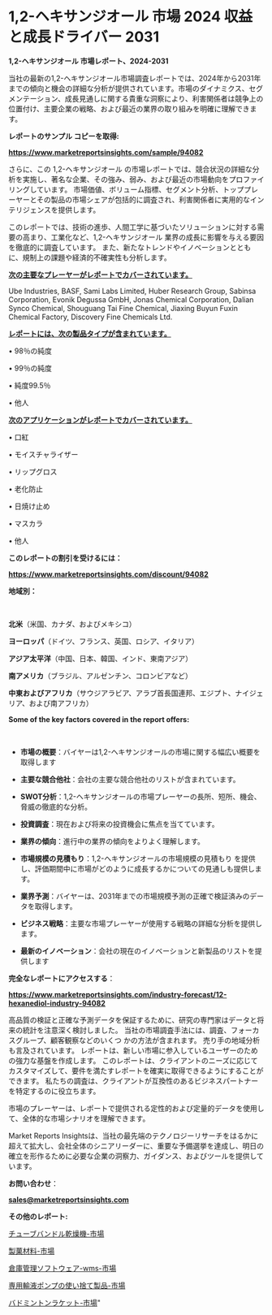# 1,2-ヘキサンジオール 市場 2024 収益と成長ドライバー 2031

<strong>1,2-ヘキサンジオール 市場レポート、2024-2031</strong>

当社の最新の1,2-ヘキサンジオール市場調査レポートでは、2024年から2031年までの傾向と機会の詳細な分析が提供されています。市場のダイナミクス、セグメンテーション、成長見通しに関する貴重な洞察により、利害関係者は競争上の位置付け、主要企業の戦略、および最近の業界の取り組みを明確に理解できます。



<strong>レポートのサンプル コピーを取得:</strong> <a href=https://www.marketreportsinsights.com/sample/94082>

<strong><u>https://www.marketreportsinsights.com/sample/94082</u></strong></a>

さらに、この 1,2-ヘキサンジオール の市場レポートでは、競合状況の詳細な分析を実施し、著名な企業、その強み、弱み、および最近の市場動向をプロファイリングしています。 市場価値、ボリューム指標、セグメント分析、トッププレーヤーとその製品の市場シェアが包括的に調査され、利害関係者に実用的なインテリジェンスを提供します。

このレポートでは、技術の進歩、人間工学に基づいたソリューションに対する需要の高まり、工業化など、1,2-ヘキサンジオール 業界の成長に影響を与える要因を徹底的に調査しています。 また、新たなトレンドやイノベーションとともに、規制上の課題や経済的不確実性も分析します。



<strong><u>次の主要なプレーヤーがレポートでカバーされています。</u></strong>

Ube Industries, BASF, Sami Labs Limited, Huber Research Group, Sabinsa Corporation, Evonik Degussa GmbH, Jonas Chemical Corporation, Dalian Synco Chemical, Shouguang Tai Fine Chemical, Jiaxing Buyun Fuxin Chemical Factory, Discovery Fine Chemicals Ltd.



<strong><u><b>レポートには、次の製品タイプが含まれています。</b></u></strong>

• 98％の純度

• 99％の純度

• 純度99.5％

• 他人



<strong><u><b>次のアプリケーションがレポートでカバーされています。</b></u></strong>

• 口紅

• モイスチャライザー

• リップグロス

• 老化防止

• 日焼け止め

• マスカラ

• 他人



<strong><b>このレポートの割引を受けるには：</b></strong>

<a href=https://www.marketreportsinsights.com/discount/94082>

<strong><u>https://www.marketreportsinsights.com/discount/94082</u></strong></a>



<strong>地域別：</strong>

<strong> </strong>



<strong>北米</strong>（米国、カナダ、およびメキシコ）



<strong>ヨーロッパ</strong>（ドイツ、フランス、英国、ロシア、イタリア）



<strong>アジア太平洋</strong>（中国、日本、韓国、インド、東南アジア）



<strong>南アメリカ</strong>（ブラジル、アルゼンチン、コロンビアなど）



<strong>中東およびアフリカ</strong>（サウジアラビア、アラブ首長国連邦、エジプト、ナイジェリア、および南アフリカ）



<strong>Some of the key factors covered in the report offers:</strong>

<strong> </strong>
<ul>
  <li>

<strong>市場の概要</strong>：バイヤーは1,2-ヘキサンジオールの市場に関する幅広い概要を取得します</li>
  <li>

<strong>主要な競合他社</strong>：会社の主要な競合他社のリストが含まれています。</li>
  <li>

<strong>SWOT分析</strong>：1,2-ヘキサンジオールの市場プレーヤーの長所、短所、機会、脅威の徹底的な分析。</li>
  <li>

<strong>投資調査</strong>：現在および将来の投資機会に焦点を当てています。</li>
  <li>

<strong>業界の傾向</strong>：進行中の業界の傾向をよりよく理解します。</li>
  <li>

<strong>市場規模の見積もり</strong>：1,2-ヘキサンジオールの市場規模の見積もり を提供し、評価期間中に市場がどのように成長するかについての見通しも提供します。</li>
  <li>

<strong>業界予測</strong>：バイヤーは、2031年までの市場規模予測の正確で検証済みのデータを取得します。</li>
  <li>

<strong>ビジネス戦略</strong>：主要な市場プレーヤーが使用する戦略の詳細な分析を提供します。</li>
  <li>

<strong>最新のイノベーション</strong>：会社の現在のイノベーションと新製品のリストを提供します</li>
</ul>


<strong>完全なレポートにアクセスする</strong>：

<a href=https://www.marketreportsinsights.com/industry-forecast/12-hexanediol-industry-94082>

<strong><u>https://www.marketreportsinsights.com/industry-forecast/12-hexanediol-industry-94082</u></strong></a>

高品質の検証と正確な予測データを保証するために、研究の専門家はデータと将来の統計を注意深く検討しました。 当社の市場調査手法には、調査、フォーカスグループ、顧客観察などのいくつ かの方法が含まれます。 売り手の地域分析も言及されています。 レポートは、新しい市場に参入しているユーザーのための強力な基盤を作成します。 このレポートは、クライアントのニーズに応じてカスタマイズして、要件を満たすレポートを確実に取得できるようにすることができます。 私たちの調査は、クライアントが互換性のあるビジネスパートナーを特定するのに役立ちます。

市場のプレーヤーは、レポートで提供される定性的および定量的データを使用して、全体的な市場シナリオを理解できます。

Market Reports Insightsは、当社の最先端のテクノロジーリサーチをはるかに超えて拡大し、会社全体のシニアリーダーに、重要な予備選挙を達成し、明日の確立を形作るために必要な企業の洞察力、ガイダンス、およびツールを提供しています。



<strong><b>お問い合わせ</b></strong>：

<a href=mailto:sales@marketreportsinsights.com>

<strong><u>sales@marketreportsinsights.com</u></strong></a>



<strong>その他のレポート:</strong>

<a href=https://www.linkedin.com/pulse/チューブバンドル乾燥機-市場-2030-年までの需要に焦点を当てた-2023-年調査レポート-lq8ef/>チューブバンドル乾燥機-市場</a>

<a href=https://www.linkedin.com/pulse/製菓材料-市場-2023-推進要因と成長機会-2030-analytics-achievers-24-analysis-9xnxf/>製菓材料-市場</a>

<a href=https://www.linkedin.com/pulse/倉庫管理ソフトウェア-wms-市場-2030-年までの需要に焦点を当てた-fuxbf/>倉庫管理ソフトウェア-wms-市場</a>

<a href=https://www.linkedin.com/pulse/専用輸液ポンプの使い捨て製品-市場-2023-総利益と主要ベンダー-2030-tledf/>専用輸液ポンプの使い捨て製品-市場</a>

<a href=https://www.linkedin.com/pulse/バドミントンラケット-市場-2023-年のダイナミクスとビジネストレンド-2030-r9o6f/>バドミントンラケット-市場</a>"
